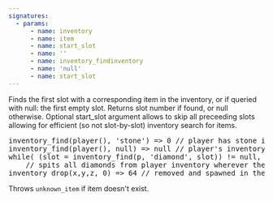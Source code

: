 ```yaml
---
signatures:
  - params:
      - name: inventory
      - name: item
      - name: start_slot
      - name: ''
      - name: inventory_findinventory
      - name: 'null'
      - name: start_slot
---
```


Finds the first slot with a corresponding item in the inventory, or if queried with null: the first empty slot.
Returns slot number if found, or null otherwise. Optional start_slot argument allows to skip all preceeding slots
allowing for efficient (so not slot-by-slot) inventory search for items.

<pre>
inventory_find(player(), 'stone') => 0 // player has stone in first hotbar slot
inventory_find(player(), null) => null // player's inventory has no empty spot
while( (slot = inventory_find(p, 'diamond', slot)) != null, 41, drop_item(p, slot) )
    // spits all diamonds from player inventory wherever they are
inventory_drop(x,y,z, 0) => 64 // removed and spawned in the world a full stack of items
</pre>

Throws `unknown_item` if item doesn't exist.
